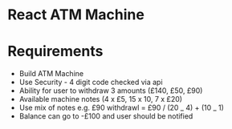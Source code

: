 # React ATM Machine

# Requirements

- Build ATM Machine
- Use Security - 4 digit code checked via api
- Ability for user to withdraw 3 amounts (£140, £50, £90)
- Available machine notes (4 x £5, 15 x 10, 7 x £20)
- Use mix of notes e.g. £90 withdrawl = £90 / (20 _ 4) + (10 _ 1)
- Balance can go to -£100 and user should be notified
